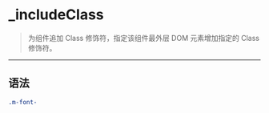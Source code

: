 # _includeClass
> 为组件追加 Class 修饰符，指定该组件最外层 DOM 元素增加指定的 Class 修饰符。 
- - - - -
## 语法
``` css
.m-font-
```